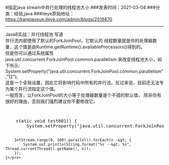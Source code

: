 #指定java stream中并行处理的线程池大小
###发表时间：2021-03-04
###分类：经验,java
###iteye原始地址：<a href="https://kanpiaoxue.iteye.com/admin/blogs/2519470" target="_blank">https://kanpiaoxue.iteye.com/admin/blogs/2519470</a>

---

<div class="iteye-blog-content-contain" style="font-size: 14px;"> 
 <div class="quote_title">
  Java8实战：并行线程池 写道
 </div> 
 <div class="quote_div">
  并行流内部使用了默认的ForkJoinPool，它默认的 线程数量就是你的处理器数量，这个值是由Runtime.getRuntime().availableProcessors()得到的。
  <br>但是你可以通过系统属性 java.util.concurrent.ForkJoinPool.common.parallelism 来改变线程池大小，如下所示:
  <br>System.setProperty("java.util.concurrent.ForkJoinPool.common.parallelism","12");
  <br>这是一个全局设置，因此它将影响代码中所有的并行流。反过来说，目前还无法专为某个并行流指定这个值。
  <br>一般而言，让ForkJoinPool的大小等于处理器数量是个不错的默认值， 除非你有很好的理由，否则我们强烈建议你不要修改它。
 </div> 
 <p>&nbsp;</p> 
 <pre name="code" class="java">    static void test001() {
        System.setProperty("java.util.concurrent.ForkJoinPool.common.parallelism", "120");

        IntStream.range(0, 100).parallel().forEach(n -&gt; {
            System.out.println(String.format("%s --&gt; %s", Thread.currentThread().getName(), n));
        });
    }</pre> 
 <p>&nbsp;&nbsp;</p> 
 <p>&nbsp;</p> 
 <p>&nbsp;</p> 
</div>